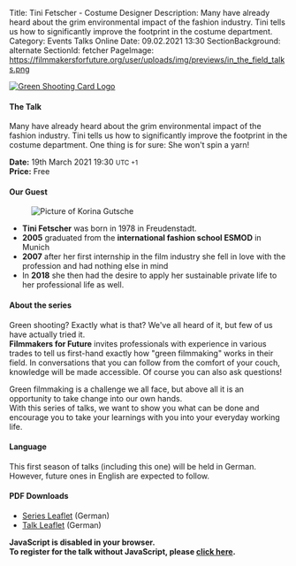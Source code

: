 Title: Tini Fetscher - Costume Designer
Description: Many have already heard about the grim environmental impact of the fashion industry. Tini tells us how to significantly improve the footprint in the costume department.
Category: Events Talks Online
Date: 09.02.2021 13:30
SectionBackground: alternate
SectionId: fetcher
PageImage: https://filmmakersforfuture.org/user/uploads/img/previews/in_the_field_talks.png

<div class="row justify-content-center text-center">
	<div class="col-lg-7 col-md-10 mb-3">
			<a href="https://filmmakersforfuture.org/en/events"><img src="/user/uploads/img/posts/events/talks/2021/header_en.png" class="img-fluid" alt="Green Shooting Card Logo"></a>
	</div>
</div>

#### The Talk
Many have already heard about the grim environmental impact of the fashion industry. Tini tells us how to significantly improve the footprint in the costume department. One thing is for sure: She won't spin a yarn!

**Date:** <span class="text-white date" data-time="2021-03-19T19:30:00+01:00">19th March 2021 19:30 <small>UTC +1</small></span>  
**Price:** Free

#### Our Guest

<div class="row justify-content-left text-left align-items-center">
	<div class="col-xl-3 col-lg-4 col-md-10 col-sm-10 col-10">
		<figure class="figure">
			<img src="/user/uploads/img/posts/events/talks/2021/tini_fetscher.jpg" class="figure-img img-fluid" alt="Picture of Korina Gutsche">
		</figure>
	</div>
	<div class="col-xl col-lg text-white">
		<ul>
			<li><b>Tini Fetscher</b> was born in 1978 in Freudenstadt.</li>
			<li><b>2005</b> graduated from the <b>international fashion school ESMOD</b> in Munich</li>
			<li><b>2007</b> after her first internship in the film industry she fell in love with the profession and had nothing else in mind</li>
			<li>In <b>2018</b> she then had the desire to apply her sustainable private life to her professional life as well.</li>
		</ul>
	</div>
</div>


#### About the series
Green shooting? Exactly what is that? We've all heard of it, but few of us have actually tried it.  
**Filmmakers for Future** invites professionals with experience in various trades to tell us first-hand exactly how "green filmmaking" works in their field.
In conversations that you can follow from the comfort of your couch, knowledge will be made accessible. Of course you can also ask questions!  

Green filmmaking is a challenge we all face, but above all it is an opportunity to take change into our own hands.  
With this series of talks, we want to show you what can be done and encourage you to take your learnings with you into your everyday working life.

#### Language
This first season of talks (including this one) will be held in German. However, future ones in English are expected to follow.

#### PDF Downloads
* [Series Leaflet](/user/uploads/files/flyers/Fm4F_Praxisgespraeche.pdf) (German)
* [Talk Leaflet](/user/uploads/files/flyers/Fm4F_Praxisgespraeche_5_Kostuem_Tini_Fetscher.pdf) (German)

<link rel="stylesheet" type="text/css" href="https://events.fm4f.org/Fm4F/em983/widget/v1.css">
<link rel="stylesheet" type="text/css" href="/user/themes/fm4ftheme/css/pretix.css">
<style>.pretix-widget-item-count-single-label:after  {content: ' Kostenloses Ticket';color: white;}</style>
<script type="text/javascript" src="https://events.fm4f.org/widget/v1.de-informal.js" async></script>

<div class="row justify-content-center">
	<pretix-widget class="col-xl-6 col-lg-6 col-md-8 col-sm-10 col-10" event="https://events.fm4f.org/Fm4F/em983/"></pretix-widget>
	<noscript>
		<style> pretix-widget { display: none } </style>
		<div class="text-center text-white pt-2 pb-2">
			<b>JavaScript is disabled in your browser.<br>
				To register for the talk without JavaScript, please <a target="_blank" rel="noopener" href="https://events.fm4f.org/Fm4F/em983/">click here</a>.</b>
		</div>
	</noscript>
</div>